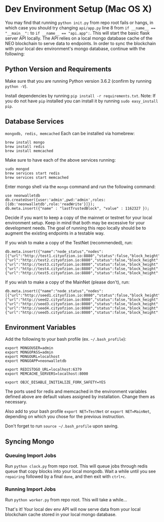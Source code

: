 # Dev Environment Setup (Mac OS X)

You may find that running `python init.py` from repo root fails or hangs, in which case you should try changing `api/app.py` line 8 from `if __name__ == "__main__":` to `if __name__ == "api.app":`. This will start the basic flask server API locally. The API relies on a local mongo database cache of the NEO blockchain to serve data to endpoints. In order to sync the blockchain with your local dev environment's mongo database, continue with the following:

## Python Version and Requirements

Make sure that you are running Python version 3.6.2 (confirm by running `python -V`).

Install dependencies by running `pip install -r requirements.txt`. Note: If you do not have `pip` installed you can install it by running `sudo easy_install pip`.

## Database Services

`mongodb, redis, memcached`
Each can be installed via homebrew:

```
brew install mongo
brew install redis
brew install memcached
```

Make sure to have each of the above services running:

```
sudo mongod
brew services start redis
brew services start memcached
```

Enter mongo shell via the `mongo` command and run the following command:

```
use neonwalletdb
db.createUser({user:'admin',pwd:'admin',roles:[{db:'neonwalletdb',role:'readWrite'}]});
db.meta.insert({"name" : "lastTrustedBlock", "value" : 1162327 });
```

Decide if you want to keep a copy of the mainnet or testnet for your local environment setup. Keep in mind that both may be excessive for your development needs. The goal of running this repo locally should be to augment the existing endpoints in a testable way.

If you wish to make a copy of the TestNet (recommended), run:
```
db.meta.insert({"name":"node_status","nodes":[{"url":"http://test1.cityofzion.io:8880","status":false,"block_height":0,"time":0},{"url":"http://test2.cityofzion.io:8880","status":false,"block_height":0,"time":0},{"url":"http://test3.cityofzion.io:8880","status":false,"block_height":0,"time":0},{"url":"http://test4.cityofzion.io:8880","status":false,"block_height":0,"time":0},{"url":"http://test5.cityofzion.io:8880","status":false,"block_height":0,"time":0}]})
```

If you wish to make a copy of the MainNet (please don't), run:
```
db.meta.insert({"name":"node_status","nodes":[{"url":"http://seed1.cityofzion.io:8080","status":false,"block_height":0,"time":0},{"url":"http://seed2.cityofzion.io:8080","status":false,"block_height":0,"time":0},{"url":"http://seed3.cityofzion.io:8080","status":false,"block_height":0,"time":0},{"url":"http://seed4.cityofzion.io:8080","status":false,"block_height":0,"time":0},{"url":"http://seed5.cityofzion.io:8080","status":false,"block_height":0,"time":0}]})
```

## Environment Variables

Add the following to your bash profile (ex. `~/.bash_profile`):

```
export MONGOUSER=admin
export MONGOPASS=admin
export MONGOURL=localhost
export MONGOAPP=neonwalletdb

export REDISTOGO_URL=localhost:6379
export MEMCACHE_SERVERS=localhost:8000

export OBJC_DISABLE_INITIALIZE_FORK_SAFETY=YES
```

The ports used for redis and memcached in the environment variables defined above are default values assigned by installation. Change them as necessary. 

Also add to your bash profile `export NET=TestNet` or `export NET=MainNet`, depending on which you chose for the previous instruction.

Don't forget to run `source ~/.bash_profile` upon saving.

## Syncing Mongo

### Queuing Import Jobs

Run `python clock.py` from repo root. This will queue jobs through redis queue that copy blocks into your local mongodb. Wait a while until you see `repairing` followed by a final `done`, and then exit with `ctrl+c`.


### Running Import Jobs

Run `python worker.py` from repo root. This will take a while...

That's it! Your local dev env API will now serve data from your local blockchain cache stored in your local mongo database.